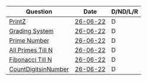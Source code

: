 | Question      | Date | D/ND/L/R |
| ----------- | ----------- | ----------- |
| [PrintZ](https://nados.io/question/print-z)      | [26-06-22](https://github.com/satanpr/PepCodingDSA/blob/main/printZ.java)       | D |
| [Grading System](https://nados.io/question/grading-system?zen=true)| [26-06-22](https://github.com/satanpr/PepCodingDSA/blob/main/GradingSystem.java)       | D |
| [Prime Number](https://nados.io/question/is-a-number-prime?zen=true)| [26-06-22](https://github.com/satanpr/PepCodingDSA/blob/main/PrimeNumber.java)       | D |
| [All Primes Till N](https://nados.io/question/print-all-primes-till-n?zen=true)| [26-06-22](https://github.com/satanpr/PepCodingDSA/blob/main/AllPrimesTillN.java)       | D |
| [Fibonacci Till N](https://nados.io/question/print-fibonacci-numbers-till-n?zen=true)| [26-06-22](https://github.com/satanpr/PepCodingDSA/blob/main/FibonacciTillN.java)       | D |
| [CountDigitsinNumber](https://nados.io/question/count-digits-in-a-number?zen=true)| [26-06-22](https://github.com/satanpr/PepCodingDSA/blob/main/CountDigitsInNumber.java)       | D |

